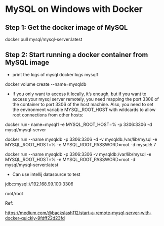 


# MySQL on Windows with Docker

## Step 1: Get the docker image of MySQL
docker pull mysql/mysql-server:latest


## Step 2: Start running a docker container from MySQL image

- print the logs of mysql
docker logs mysql1

docker volume create --name=mysqldb

- If you only want to access it locally, it’s enough, but if you want to access your mysql server remotely, you need mapping the port 3306 of the container to port 3306 of the host machine. Also, you need to set the environment variable MYSQL_ROOT_HOST with wildcards to allow root connections from other hosts:

docker run - name=mysql1 -e MYSQL_ROOT_HOST=% -p 3306:3306 -d mysql/mysql-server

docker run --name mysqldb -p 3306:3306 -d -v mysqldb:/var/lib/mysql -e MYSQL_ROOT_HOST=% -e MYSQL_ROOT_PASSWORD=root -d mysql:5.7

docker run --name mysqldb -p 3306:3306 -v mysqldb:/var/lib/mysql -e MYSQL_ROOT_HOST=% -e MYSQL_ROOT_PASSWORD=root -d mysql/mysql-server:latest

- Can use intellij datasource to test

jdbc:mysql://192.168.99.100:3306

root/root

Ref: 

https://medium.com/@backslash112/start-a-remote-mysql-server-with-docker-quickly-9fdff22d23fd



